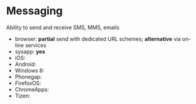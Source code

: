 # Messaging
Ability to send and receive SMS, MMS, emails

* browser: **partial** send with dedicated URL schemes; **alternative** via on-line services
* sysapp: **yes**
* iOS:
* Android:
* Windows 8:
* Phonegap:
* FirefoxOS:
* ChromeApps:
* Tizen:


